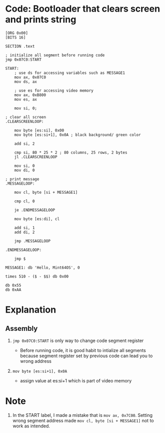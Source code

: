 # Code: Bootloader that clears screen and prints string

```assembly
[ORG 0x00]
[BITS 16]

SECTION .text

; initialize all segment before running code
jmp 0x07C0:START

START:
    ; use ds for accessing variables such as MESSAGE1
    mov ax, 0x07C0
    mov ds, ax

    ; use es for accessing video memory
    mov ax, 0xB800
    mov es, ax

    mov si, 0;

; clear all screen
.CLEARSCREENLOOP:

    mov byte [es:si], 0x00
    mov byte [es:si+1], 0x0A ; black background/ green color

    add si, 2

    cmp si, 80 * 25 * 2 ; 80 columns, 25 rows, 2 bytes 
    jl .CLEARSCREENLOOP

    mov si, 0
    mov di, 0

; print message 
.MESSAGELOOP:

    mov cl, byte [si + MESSAGE1]

    cmp cl, 0

    je .ENDMESSAGELOOP

    mov byte [es:di], cl

    add si, 1
    add di, 2

    jmp .MESSAGELOOP

.ENDMESSAGELOOP:

    jmp $

MESSAGE1: db 'Hello, Mint64OS', 0

times 510 - ($ - $$) db 0x00

db 0x55
db 0xAA
```

# Explanation

## Assembly

1. `jmp 0x07C0:START` is only way to change code segment register

    * Before running code, it is good habit to intialize all segments because 
    segment register set by previous code can lead you to wrong address

2. `mov byte [es:si+1], 0x0A`

    * assign value at es:si+1 which is part of video memory

# Note

1. In the START label, I made a mistake that is `mov ax, 0x7C00`. Setting wrong
segment address made `mov cl, byte [si + MESSAGE1]` not to work as intended.